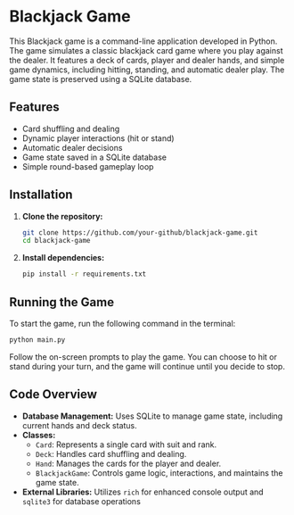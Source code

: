 # Blackjack Game

This Blackjack game is a command-line application developed in Python. The game simulates a classic blackjack card game where you play against the dealer. It features a deck of cards, player and dealer hands, and simple game dynamics, including hitting, standing, and automatic dealer play. The game state is preserved using a SQLite database.

## Features

- Card shuffling and dealing
- Dynamic player interactions (hit or stand)
- Automatic dealer decisions
- Game state saved in a SQLite database
- Simple round-based gameplay loop

## Installation

1. **Clone the repository:**

   ```bash
   git clone https://github.com/your-github/blackjack-game.git
   cd blackjack-game
   ```

2. **Install dependencies:**

   ```bash
   pip install -r requirements.txt
   ```

## Running the Game

To start the game, run the following command in the terminal:

```bash
python main.py
```

Follow the on-screen prompts to play the game. You can choose to hit or stand during your turn, and the game will continue until you decide to stop.

## Code Overview

- **Database Management:** Uses SQLite to manage game state, including current hands and deck status.
- **Classes:**
  - `Card`: Represents a single card with suit and rank.
  - `Deck`: Handles card shuffling and dealing.
  - `Hand`: Manages the cards for the player and dealer.
  - `BlackjackGame`: Controls game logic, interactions, and maintains the game state.
- **External Libraries:** Utilizes `rich` for enhanced console output and `sqlite3` for database operations
